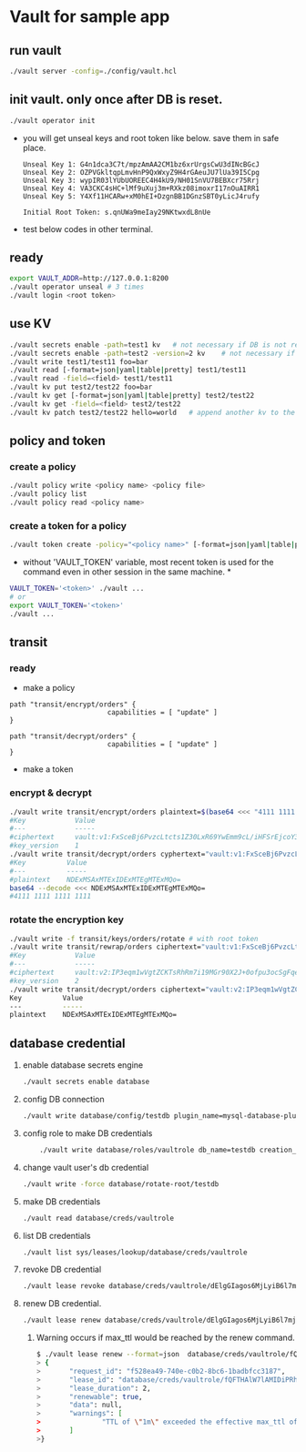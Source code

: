# Vault for sample app

## run vault
``` bash
./vault server -config=./config/vault.hcl
```

## init vault. only once after DB is reset.
``` bash
./vault operator init
```
- you will get unseal keys and root token like below. save them in safe place.
  ```
  Unseal Key 1: G4n1dca3C7t/mpzAmAA2CM1bz6xrUrgsCwU3dINcBGcJ
  Unseal Key 2: OZPVGkltqpLmvHnP9QxWxyZ9H4rGAeuJU7lUa39I5Cpg
  Unseal Key 3: wypIR03lYUbUOREEC4H4kU9/NH01SnVU7BEBXcr75Rrj
  Unseal Key 4: VA3CKC4sHC+lMf9uXuj3m+RXkz08imoxrI17nOuAIRR1
  Unseal Key 5: Y4Xf11HCARw+xM0hEI+DzgnBB1DGnzSBT0yLicJ4rufy

  Initial Root Token: s.qnUWa9meIay29NKtwxdL8nUe
  ```
- test below codes in other terminal.

## ready
``` bash
export VAULT_ADDR=http://127.0.0.1:8200
./vault operator unseal # 3 times
./vault login <root token>
```

## use KV
``` bash
./vault secrets enable -path=test1 kv	# not necessary if DB is not reset.
./vault secrets enable -path=test2 -version=2 kv	# not necessary if DB is not reset.
./vault write test1/test11 foo=bar
./vault read [-format=json|yaml|table|pretty] test1/test11
./vault read -field=<field> test1/test11
./vault kv put test2/test22 foo=bar
./vault kv get [-format=json|yaml|table|pretty] test2/test22
./vault kv get -field=<field> test2/test22
./vault kv patch test2/test22 hello=world	# append another kv to the path.
```

## policy and token
### create a policy
``` bash
./vault policy write <policy name> <policy file>
./vault policy list
./vault policy read <policy name>
```
### create a token for a policy
``` bash
./vault token create -policy="<policy name>" [-format=json|yaml|table|pretty]
```
* without 'VAULT_TOKEN' variable, most recent token is used for the command even in other session in the same machine. *
``` bash
VAULT_TOKEN='<token>' ./vault ...
# or
export VAULT_TOKEN='<token>'
./vault ...
```

## transit
### ready
- make a policy
``` hcl
path "transit/encrypt/orders" {
		                capabilities = [ "update" ]
}

path "transit/decrypt/orders" {
		                capabilities = [ "update" ]
}
```
- make a token

### encrypt & decrypt
``` bash
./vault write transit/encrypt/orders plaintext=$(base64 <<< "4111 1111 1111 1111")
#Key            Value
#---            -----
#ciphertext     vault:v1:FxSceBj6PvzcLtcts1Z30LxR69YwEmm9cL/iHFSrEjcoY39d0F9LaFL/TuXH2+Nl
#key_version    1
./vault write transit/decrypt/orders cyphertext="vault:v1:FxSceBj6PvzcLtcts1Z30LxR69YwEmm9cL/iHFSrEjcoY39d0F9LaFL/TuXH2+Nl"
#Key          Value
#---          -----
#plaintext    NDExMSAxMTExIDExMTEgMTExMQo=
base64 --decode <<< NDExMSAxMTExIDExMTEgMTExMQo=
#4111 1111 1111 1111
```

### rotate the encryption key
``` bash
./vault write -f transit/keys/orders/rotate	# with root token
./vault write transit/rewrap/orders ciphertext="vault:v1:FxSceBj6PvzcLtcts1Z30LxR69YwEmm9cL/iHFSrEjcoY39d0F9LaFL/TuXH2+Nl"	# with root token
#Key            Value
#---            -----
#ciphertext     vault:v2:IP3eqm1wVgtZCKTsRhRm7i19MGr90X2J+0ofpu3ocSgFqehTcbmQrtzLX8ZpxP1F
#key_version    2
./vault write transit/decrypt/orders ciphertext="vault:v2:IP3eqm1wVgtZCKTsRhRm7i19MGr90X2J+0ofpu3ocSgFqehTcbmQrtzLX8ZpxP1F"
Key          Value
---          -----
plaintext    NDExMSAxMTExIDExMTEgMTExMQo=
```

## database credential
1. enable database secrets engine
	``` bash
	./vault secrets enable database
	```
2. config DB connection
	```bash
	./vault write database/config/testdb plugin_name=mysql-database-plugin connection_url="{{username}}:{{password}}@tcp(127.0.0.1:13306)/" allowed_roles="vaultrole" username="vaultroot" password="qwer12#$"
	```
3. config role to make DB credentials
	```bash
		./vault write database/roles/vaultrole db_name=testdb creation_statements="SET ROLE vaultrole;	CREATE USER '{{name}}'@'%' IDENTIFIED BY '{{password}}';GRANT SELECT ON testdb.* TO '{{name}}'@'%';" default_ttl="1h" max_ttl="24h"
	```
4. change vault user's db credential
	```bash
	./vault write -force database/rotate-root/testdb
	```
5. make DB credentials
	```bash
	./vault read database/creds/vaultrole
	```
6. list DB credentials
	```bash
	./vault list sys/leases/lookup/database/creds/vaultrole
	```
7. revoke DB credential
	```bash
	./vault lease revoke database/creds/vaultrole/dElgGIagos6MjLyiB6l7mjc9
	```
8. renew DB credential.
	```bash
	./vault lease renew database/creds/vaultrole/dElgGIagos6MjLyiB6l7mjc9
	```
	1. Warning occurs if max_ttl would be reached by the renew command.
		```bash
		$ ./vault lease renew --format=json  database/creds/vaultrole/fQFTHAlW7lAMIDiPRhKngu1r
		> {
		>		"request_id": "f528ea49-740e-c0b2-8bc6-1badbfcc3187",
		>		"lease_id": "database/creds/vaultrole/fQFTHAlW7lAMIDiPRhKngu1r",
		>		"lease_duration": 2,
		>		"renewable": true,
		>		"data": null,
		>		"warnings": [
		>				"TTL of \"1m\" exceeded the effective max_ttl of \"2s\"; TTL value is capped accordingly"
		>		]
		>}
		```

